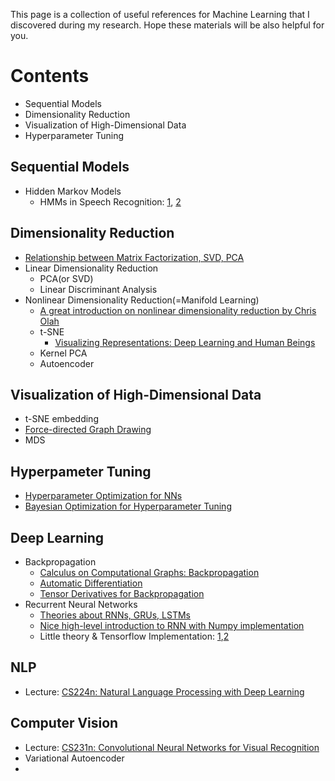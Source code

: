 This page is a collection of useful references for Machine Learning that I discovered during my research. Hope these materials will be also helpful for you.

# Contents
- Sequential Models
- Dimensionality Reduction
- Visualization of High-Dimensional Data
- Hyperparameter Tuning

## Sequential Models
- Hidden Markov Models
  - HMMs in Speech Recognition: [1](https://www.quora.com/What-is-a-hidden-Markov-Model-HMM-and-how-can-it-be-used-in-speech-recognition), [2](http://web.science.mq.edu.au/~cassidy/comp449/html/ch12s02.html)

## Dimensionality Reduction
- [Relationship between Matrix Factorization, SVD, PCA](http://www.math.ucla.edu/~dakuang/cse6040/lectures/6040_lecture15.pdf)
- Linear Dimensionality Reduction
  - PCA(or SVD)
  - Linear Discriminant Analysis
- Nonlinear Dimensionality Reduction(=Manifold Learning)
  - [A great introduction on nonlinear dimensionality reduction by Chris Olah](http://colah.github.io/posts/2014-10-Visualizing-MNIST/)
  - t-SNE
    - [Visualizing Representations: Deep Learning and Human Beings](http://colah.github.io/posts/2015-01-Visualizing-Representations/)
  - Kernel PCA
  - Autoencoder

## Visualization of High-Dimensional Data
- t-SNE embedding
- [Force-directed Graph Drawing](https://en.wikipedia.org/wiki/Force-directed_graph_drawing)
- MDS

## Hyperpameter Tuning
- [Hyperparameter Optimization for NNs](http://neupy.com/2016/12/17/hyperparameter_optimization_for_neural_networks.html)
- [Bayesian Optimization for Hyperparameter Tuning](https://arimo.com/data-science/2016/bayesian-optimization-hyperparameter-tuning/)

## Deep Learning
- Backpropagation
  - [Calculus on Computational Graphs: Backpropagation](http://colah.github.io/posts/2015-08-Backprop/)
  - [Automatic Differentiation](http://www.columbia.edu/~ahd2125/post/2015/12/5/)
  - [Tensor Derivatives for Backpropagation](http://cs231n.stanford.edu/handouts/derivatives.pdf)
- Recurrent Neural Networks
  - [Theories about RNNs, GRUs, LSTMs](https://r2rt.com/written-memories-understanding-deriving-and-extending-the-lstm.html)
  - [Nice high-level introduction to RNN with Numpy implementation](http://www.wildml.com/2015/09/recurrent-neural-networks-tutorial-part-1-introduction-to-rnns/)
  - Little theory & Tensorflow Implementation: [1](https://r2rt.com/recurrent-neural-networks-in-tensorflow-i.html),[2](https://r2rt.com/recurrent-neural-networks-in-tensorflow-ii.html)

## NLP
- Lecture: [CS224n: Natural Language Processing with Deep Learning](http://web.stanford.edu/class/cs224n/)

## Computer Vision
- Lecture: [CS231n: Convolutional Neural Networks for Visual Recognition](http://cs231n.stanford.edu/)
- Variational Autoencoder
- 